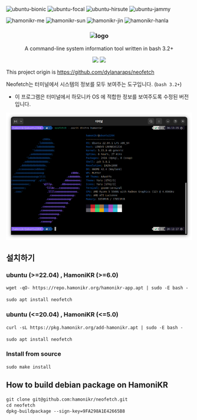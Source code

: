 ![ubuntu-bionic](https://img.shields.io/badge/ubuntu-18.04-red)
![ubuntu-focal](https://img.shields.io/badge/ubuntu-20.04-red)
![ubuntu-hirsute](https://img.shields.io/badge/ubuntu-21.04-red)
![ubuntu-jammy](https://img.shields.io/badge/ubuntu-22.04-red)

![hamonikr-me](https://img.shields.io/badge/hamonikr-me-orange)
![hamonikr-sun](https://img.shields.io/badge/hamonikr-sun-blue)
![hamonikr-jin](https://img.shields.io/badge/hamonikr-jin-green)
![hamonikr-hanla](https://img.shields.io/badge/hamonikr-hanla-purple)

<h3 align="center"><img src="https://i.imgur.com/ZQI2EYz.png" alt="logo" height="100px"></h3>
<p align="center">A command-line system information tool written in bash 3.2+</p>

<p align="center">
<a href="./LICENSE.md"><img src="https://img.shields.io/badge/license-MIT-blue.svg"></a>
<a href="https://github.com/dylanaraps/neofetch/releases"><img src="https://img.shields.io/github/release/dylanaraps/neofetch.svg"></a>

This project origin is https://github.com/dylanaraps/neofetch

Neofetch는 터미널에서 시스템의 정보를 모두 보여주는 도구입니다. (`bash 3.2+`)

* 이 프로그램은 터미널에서 하모니카 OS 에 적합한 정보를 보여주도록 수정된 버전입니다.

![neofetch](docs/neofetch-hamonikr.png)


## 설치하기

### ubuntu (>=22.04) , HamoniKR (>=6.0)
```
wget -qO- https://repo.hamonikr.org/hamonikr-app.apt | sudo -E bash -

sudo apt install neofetch
```

### ubuntu (<=20.04) , HamoniKR (<=5.0)
```
curl -sL https://pkg.hamonikr.org/add-hamonikr.apt | sudo -E bash -

sudo apt install neofetch
```

### Install from source
```
sudo make install
```

## How to build debian package on HamoniKR
```
git clone git@github.com:hamonikr/neofetch.git
cd neofetch
dpkg-buildpackage --sign-key=9FA298A1E42665B8
```